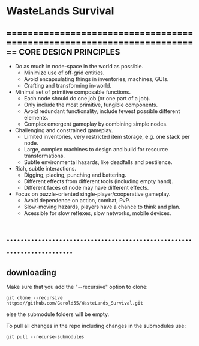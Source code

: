 # WasteLands Survival
========================================================================
CORE DESIGN PRINCIPLES
------------------------------------------------------------------------

- Do as much in node-space in the world as possible.
	- Minimize use of off-grid entities.
	- Avoid encapsulating things in inventories, machines, GUIs.
	- Crafting and transforming in-world.
- Minimal set of primitive composable functions.
	- Each node should do one job (or one part of a job).
	- Only include the most primitive, fungible components.
	- Avoid redundant functionality, include fewest possible
	  different elements.
	- Complex emergent gameplay by combining simple nodes.
- Challenging and constrained gameplay.
	- Limited inventories, very restricted item storage, e.g. one
	  stack per node.
	- Large, complex machines to design and build for resource
	  transformations.
	- Subtle environmental hazards, like deadfalls and pestilence.
- Rich, subtle interactions.
	- Digging, placing, punching and battering.
	- Different effects from different tools (including empty hand).
	- Different faces of node may have different effects.
- Focus on puzzle-oriented single-player/cooperative gameplay.
	- Avoid dependence on action, combat, PvP.
	- Slow-moving hazards, players have a chance to think and plan.
	- Acessible for slow reflexes, slow networks, mobile devices.


........................................................................
========================================================================

## downloading
Make sure that you add the "--recursive" option to clone:
```
git clone --recursive https://github.com/Gerold55/WasteLands_Survival.git
```
else the submodule folders will be empty.

To pull all changes in the repo including changes in the submodules use:
```
git pull --recurse-submodules
```

